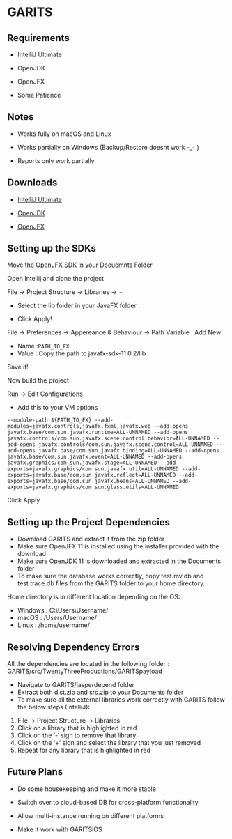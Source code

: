 # GARITS


## Requirements

- IntelliJ Ultimate

- OpenJDK

- OpenJFX

- Some Patience

## Notes 

- Works fully on macOS and Linux 

- Works partially on Windows (Backup/Restore doesnt work -_- ) 

- Reports only work partially 


## Downloads

- [IntelliJ Ultimate](https://www.jetbrains.com/idea/download/#section=windows)

- [OpenJDK](https://openjdk.java.net/)

- [OpenJFX](https://openjfx.io/)


## Setting up the SDKs

Move the OpenJFX SDK in your Docuemnts Folder

Open Intellij and clone the project 

File -> Project Structure -> Libraries -> + 

- Select the lib folder in your JavaFX folder 

- Click Apply!

File -> Preferences -> Appereance & Behaviour -> Path Variable : Add New 

- Name :`` PATH_TO_FX ``   
- Value : Copy the path to javafx-sdk-11.0.2/lib

Save it!

Now build the project 

Run -> Edit Configurations

- Add this to your VM options

``--module-path
${PATH_TO_FX}
--add-modules=javafx.controls,javafx.fxml,javafx.web
--add-opens
javafx.base/com.sun.javafx.runtime=ALL-UNNAMED
--add-opens
javafx.controls/com.sun.javafx.scene.control.behavior=ALL-UNNAMED
--add-opens
javafx.controls/com.sun.javafx.scene.control=ALL-UNNAMED
--add-opens
javafx.base/com.sun.javafx.binding=ALL-UNNAMED
--add-opens
javafx.base/com.sun.javafx.event=ALL-UNNAMED
--add-opens
javafx.graphics/com.sun.javafx.stage=ALL-UNNAMED
--add-exports=javafx.graphics/com.sun.javafx.util=ALL-UNNAMED
--add-exports=javafx.base/com.sun.javafx.reflect=ALL-UNNAMED
--add-exports=javafx.base/com.sun.javafx.beans=ALL-UNNAMED
--add-exports=javafx.graphics/com.sun.glass.utils=ALL-UNNAMED``

Click Apply

## Setting up the Project Dependencies

- Download GARITS and extract it from the zip folder
- Make sure OpenJFX 11 is installed using the installer provided with the download
- Make sure OpenJDK 11 is downloaded and extracted in the Documents folder
- To make sure the database works correctly, copy test.mv.db and test.trace.db files from the GARITS folder
to your home directory.

Home directory is in different location depending on the OS:
- Windows : C:\Users\Username/
- macOS : /Users/Username/
- Linux : /home/username/

## Resolving Dependency Errors

All the dependencies are located in the following folder : GARITS/src/TwentyThreeProductions/GARITSpayload

- Navigate to GARITS/jasperdepend folder
- Extract both dist.zip and src.zip to your Documents folder
- To make sure all the external libraries work correctly with GARITS follow the below steps (IntelliJ):
1. File -> Project Structure -> Libraries
2. Click on a library that is highlighted in red
3. Click on the ‘-‘ sign to remove that library
4. Click on the ‘+’ sign and select the library that you just removed
5. Repeat for any library that is highlighted in red

## Future Plans 

- Do some housekeeping and make it more stable 

- Switch over to cloud-based DB for cross-platform functionality 

- Allow multi-instance running on different platforms 

- Make it work with GARITSiOS
